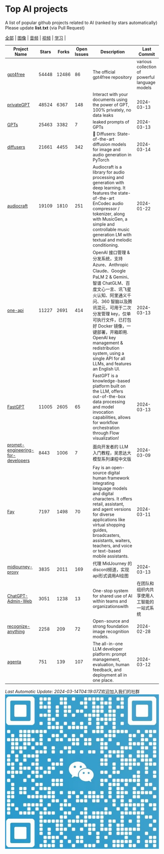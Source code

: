 # Top AI projects
A list of popular github projects related to AI (ranked by stars automatically)
Please update **list.txt** (via Pull Request)

<a href="./README.md">全部</a> |   <a href="./READMEpicture.md">图像</a> |   <a href="./READMEaudio.md">音频</a> | <a href="./READMEvideo.md">视频</a> | <a href="./READMElearn.md">学习</a> | 

| Project Name | Stars | Forks | Open Issues | Description | Last Commit |
| ------------ | ----- | ----- | ----------- | ----------- | ----------- |
| [gpt4free](https://github.com/xtekky/gpt4free) | 54448 | 12486 | 86 | The official gpt4free repository | various collection of powerful language models | 2024-03-13 |
| [privateGPT](https://github.com/imartinez/privateGPT) | 48524 | 6367 | 148 | Interact with your documents using the power of GPT, 100% privately, no data leaks | 2024-03-13 |
| [GPTs](https://github.com/linexjlin/GPTs) | 25463 | 3382 | 7 | leaked prompts of GPTs | 2024-03-13 |
| [diffusers](https://github.com/huggingface/diffusers) | 21661 | 4455 | 342 | 🤗 Diffusers: State-of-the-art diffusion models for image and audio generation in PyTorch | 2024-03-14 |
| [audiocraft](https://github.com/facebookresearch/audiocraft) | 19109 | 1810 | 251 | Audiocraft is a library for audio processing and generation with deep learning. It features the state-of-the-art EnCodec audio compressor / tokenizer, along with MusicGen, a simple and controllable music generation LM with textual and melodic conditioning. | 2024-01-22 |
| [one-api](https://github.com/songquanpeng/one-api) | 11227 | 2691 | 414 | OpenAI 接口管理 & 分发系统，支持 Azure、Anthropic Claude、Google PaLM 2 & Gemini、智谱 ChatGLM、百度文心一言、讯飞星火认知、阿里通义千问、360 智脑以及腾讯混元，可用于二次分发管理 key，仅单可执行文件，已打包好 Docker 镜像，一键部署，开箱即用. OpenAI key management & redistribution system, using a single API for all LLMs, and features an English UI. | 2024-03-13 |
| [FastGPT](https://github.com/labring/FastGPT) | 11005 | 2605 | 65 | FastGPT is a knowledge-based platform built on the LLM, offers out-of-the-box data processing and model invocation capabilities, allows for workflow orchestration through Flow visualization! | 2024-03-13 |
| [prompt-engineering-for-developers](https://github.com/datawhalechina/prompt-engineering-for-developers) | 8443 | 1006 | 7 | 面向开发者的 LLM 入门教程，吴恩达大模型系列课程中文版 | 2024-03-09 |
| [Fay](https://github.com/xszyou/Fay) | 7197 | 1498 | 70 | Fay is an open-source digital human framework integrating language models and digital characters. It offers retail, assistant, and agent versions for diverse applications like virtual shopping guides, broadcasters, assistants, waiters, teachers, and voice or text-based mobile assistants. | 2024-03-11 |
| [midjourney-proxy](https://github.com/novicezk/midjourney-proxy) | 3835 | 2011 | 169 | 代理 MidJourney 的discord频道，实现api形式调用AI绘图 | 2024-03-13 |
| [ChatGPT-Admin-Web](https://github.com/AprilNEA/ChatGPT-Admin-Web) | 3051 | 1238 | 13 | One-stop system for shared use of AI within teams and organizationswith | 在团队和组织内共享使用人工智能的一站式系统 | 2023-12-27 |
| [recognize-anything](https://github.com/xinyu1205/recognize-anything) | 2258 | 209 | 72 | Open-source and strong foundation image recognition models. | 2024-02-28 |
| [agenta](https://github.com/Agenta-AI/agenta) | 751 | 139 | 107 | The all-in-one LLM developer platform: prompt management, evaluation, human feedback, and deployment all in one place. | 2024-03-12 |

*Last Automatic Update: 2024-03-14T04:19:07Z*欢迎加入我们的社群 ![](https://raw.githubusercontent.com/mouuii/picture/master/weichat.jpg) 